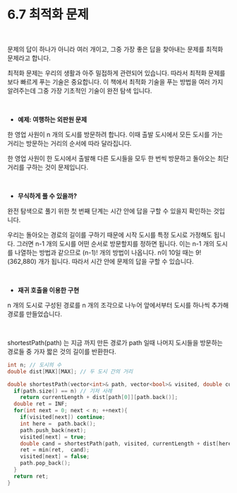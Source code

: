 # 6.7 최적화 문제

<br/>

문제의 답이 하나가 아니라 여러 개이고, 그중 가장 좋은 답을 찾아내는 문제를 최적화 문제라고 합니다. 

최적화 문제는 우리의 생활과 아주 밀접하게 관련되어 있습니다. 따라서 최적화 문제를 보다 빠르게 푸는 기술은 중요합니다. 이 책에서 최적화 기술을 푸는 방법을 여러 가지 알려주는데 그중 가장 기초적인 기술이 완전 탐색 입니다. 

<br/>

- **예제: 여행하는 외판원 문제**

한 영업 사원이 n 개의 도시를 방문하려 합니다. 이때 출발 도시에서 모든 도시를 가는 거리는 방문하는 거리의 순서에 따라 달라집니다. 

한 영업 사원이 한 도시에서 출발해 다른 도시들을 모두 한 번씩 방문하고 돌아오는 최단거리를 구하는 것이 문제입니다.

<br/>

- **무식하게 풀 수 있을까?**

완전 탐색으로 풀기 위한 첫 번째 단계는 시간 안에 답을 구할 수 있을지 확인하는 것입니다. 

우리는 돌아오는 경로의 길이를 구하기 때문에 시작 도시를 특정 도시로 가정해도 됩니다. 그러면 n-1 개의 도시를 어떤 순서로 방문할지를 정하면 됩니다. 이는 n-1 개의 도시를 나열하는 방법과 같으므로 (n-1)! 개의 방법이 나옵니다. n이 10일 때는 9!(362,880) 개가 됩니다. 따라서 시간 안에 문제의 답을 구할 수 있습니다. 

<br/>

- **재귀 호출을 이용한 구현**

n 개의 도시로 구성된 경로를 n 개의 조각으로 나누어 앞에서부터 도시를 하나씩 추가해 경로를 만들었습니다.

<br/>

shortestPath(path) 는 지금 까지 만든 경로가 path 일때 나머지 도시들을 방문하는 경로들 중 가자 짧은 것의 길이를 반환한다. 

```c++
int n; // 도시의 수
double dist[MAX][MAX]; // 두 도시 간의 거리

double shortestPath(vector<int>& path, vector<bool>& visited, double currentLength){
  if(path.size() == n) // 기저 사례
    return currentLength + dist[path[0]][path.back()];
  double ret = INF;
  for(int next = 0; next < n; ++next){
    if(visited[next]) continue;
    int here =  path.back();
    path.push_back(next);
    visited[next] = true;
    double cand = shortestPath(path, visited, currentLength + dist[here][next]);
    ret = min(ret,  cand);
    visited[next] = false;
    path.pop_back();
  }
  return ret;
}
```

